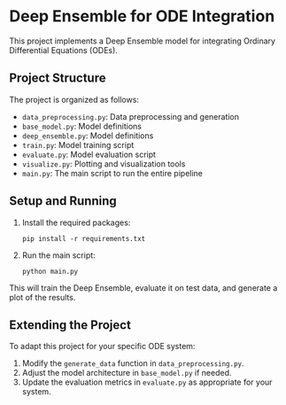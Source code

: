 # Deep Ensemble for ODE Integration

This project implements a Deep Ensemble model for integrating Ordinary Differential Equations (ODEs).

## Project Structure

The project is organized as follows:


- `data_preprocessing.py`: Data preprocessing and generation
- `base_model.py`: Model definitions
- `deep_ensemble.py`: Model definitions
- `train.py`: Model training script
- `evaluate.py`: Model evaluation script
- `visualize.py`: Plotting and visualization tools
- `main.py`: The main script to run the entire pipeline

## Setup and Running

1. Install the required packages:
   ```
   pip install -r requirements.txt
   ```

2. Run the main script:
   ```
   python main.py
   ```

This will train the Deep Ensemble, evaluate it on test data, and generate a plot of the results.

## Extending the Project

To adapt this project for your specific ODE system:

1. Modify the `generate_data` function in `data_preprocessing.py`.
2. Adjust the model architecture in `base_model.py` if needed.
3. Update the evaluation metrics in `evaluate.py` as appropriate for your system.

